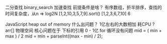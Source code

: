 二分查找 binary_search
    加速查找 
    前提条件是啥？  有序数组，折半排序，查找的时间复杂度，从n => log2N
    [1,2,10,3,5,7,9].sort()
    [1,2,3,6,7,10] 6

JavaScript heap out of memory
什么出问题？
1亿左右的大数相加 耗CPU
? arr[] 物理空间
核心问题在于 下标的引用
0 - 1亿 for 循环没有问题 
mid =  ( min + max ) / 2
mid = min + parseInt((max - min) / 2);